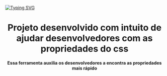 [![Typing SVG](https://readme-typing-svg.herokuapp.com/?color=0000f&size=40&center=true&vCenter=true&width=1000&lines=++módulo_5+Projeto+individual+)](https://git.io/typing-svg)

<h1 id="Sobre" align="center">Projeto desenvolvido com intuito de ajudar desenvolvedores com as propriedades do css</h1>
<h4 id="Sobre" align="center">Essa ferramenta auxilia os desenvolvedores a encontra as propriedades mais rápido</h4>
